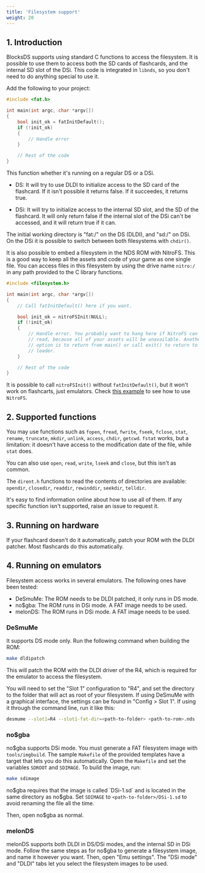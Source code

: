 ```yaml
---
title: 'Filesystem support'
weight: 20
---
```


## 1. Introduction

BlocksDS supports using standard C functions to access the filesystem. It is
possible to use them to access both the SD cards of flashcards, and the internal
SD slot of the DSi. This code is integrated in `libnds`, so you don't need to
do anything special to use it.

Add the following to your project:

```c
#include <fat.h>

int main(int argc, char *argv[])
{
    bool init_ok = fatInitDefault();
    if (!init_ok)
    {
        // Handle error
    }

    // Rest of the code
}
```

This function whether it's running on a regular DS or a DSi.

- DS: It will try to use DLDI to initialize access to the SD card of the
  flashcard. If it isn't possible it returns false. If it succeedes, it returns
  true.

- DSi: It will try to initialize access to the internal SD slot, and the SD of
  the flashcard. It will only return false if the internal slot of the DSi can't
  be accessed, and it will return true if it can.

The initial working directory is "fat:/" on the DS (DLDI), and "sd:/" on DSi.
On the DSi it is possible to switch between both filesystems with `chdir()`.

It is also possible to embed a filesystem in the NDS ROM with NitroFS. This is
a good way to keep all the assets and code of your game as one single file. You
can access files in this filesystem by using the drive name `nitro:/` in
any path provided to the C library functions.

```c
#include <filesystem.h>

int main(int argc, char *argv[])
{
    // Call fatInitDefault() here if you want.

    bool init_ok = nitroFSInit(NULL);
    if (!init_ok)
    {
        // Handle error. You probably want to hang here if NitroFS can´t be
        // read, because all of your assets will be unavailable. Another
        // option is to return from main() or call exit() to return to the
        // loader.
    }

    // Rest of the code
}
```

It is possible to call `nitroFSInit()` without `fatInitDefault()`, but it
won't work on flashcarts, just emulators. Check
[this example](https://github.com/blocksds/sdk/tree/master/examples/filesystem/nitrofs)
to see how to use `NitroFS`.

## 2. Supported functions

You may use functions such as `fopen`, `fread`, `fwrite`, `fseek`,
`fclose`, `stat`, `rename`, `truncate`, `mkdir`, `unlink`,
`access`, `chdir`, `getcwd`. `fstat` works, but a limitation: it doesn't
have access to the modification date of the file, while `stat` does.

You can also use `open`, `read`, `write`, `lseek` and `close`, but
this isn't as common.

The `dirent.h` functions to read the contents of directories are available:
`opendir`, `closedir`, `readdir`, `rewinddir`, `seekdir`, `telldir`.

It's easy to find information online about how to use all of them. If any
specific function isn't supported, raise an issue to request it.

## 3. Running on hardware

If your flashcard doesn't do it automatically, patch your ROM with the DLDI
patcher. Most flashcards do this automatically.

## 4. Running on emulators

Filesystem access works in several emulators. The following ones have been
tested:

- DeSmuMe: The ROM needs to be DLDI patched, it only runs in DS mode.
- no$gba: The ROM runs in DSi mode. A FAT image needs to be used.
- melonDS: The ROM runs in DSi mode. A FAT image needs to be used.

### DeSmuMe

It supports DS mode only. Run the following command when building the ROM:

```bash
make dldipatch
```

This will patch the ROM with the DLDI driver of the R4, which is required for
the emulator to access the filesystem.

You will need to set the "Slot 1" configuration to "R4", and set the directory
to the folder that will act as root of your filesystem. If using DeSmuMe with a
graphical interface, the settings can be found in "Config > Slot 1". If using it
through the command line, run it like this:

```bash
desmume --slot1=R4 --slot1-fat-dir=<path-to-folder> <path-to-rom>.nds
```

### no$gba

no$gba supports DSi mode. You must generate a FAT filesystem image with
`tools/imgbuild`. The sample `Makefile` of the provided templates have a
target that lets you do this automatically. Open the `Makefile` and set the
variables `SDROOT` and `SDIMAGE`. To build the image, run:

```bash
make sdimage
```

no$gba requires that the image is called `DSi-1.sd` and is located in the same
directory as no$gba. Set `SDIMAGE` to `<path-to-folder>/DSi-1.sd` to avoid
renaming the file all the time.

Then, open no$gba as normal.

### melonDS

melonDS supports both DLDI in DS/DSi modes, and the internal SD in DSi mode.
Follow the same steps as for no$gba to generate a filesystem image, and name it
however you want. Then, open "Emu settings". The "DSi mode" and "DLDI" tabs let
you select the filesystem images to be used.
